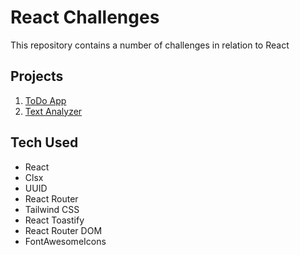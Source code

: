 # React Challenges

This repository contains a number of challenges in relation to React

## Projects

1. [ToDo App](https://asproson.github.io/todos)
2. [Text Analyzer](https://asproson.github.io/textanalyzer)

## Tech Used

- React
- Clsx
- UUID
- React Router
- Tailwind CSS
- React Toastify
- React Router DOM
- FontAwesomeIcons
